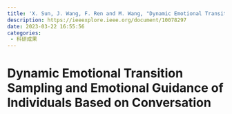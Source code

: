 ```yaml
---
title: 'X. Sun, J. Wang, F. Ren and M. Wang, "Dynamic Emotional Transition Sampling and Emotional Guidance of Individuals Based on Conversation," in IEEE Transactions on Computational Social Systems, doi: 10.1109/TCSS.2023.3256889.'
description: https://ieeexplore.ieee.org/document/10078297
date: 2023-03-22 16:55:56
categories:
 - 科研成果
---
```

# Dynamic Emotional Transition Sampling and Emotional Guidance of Individuals Based on Conversation